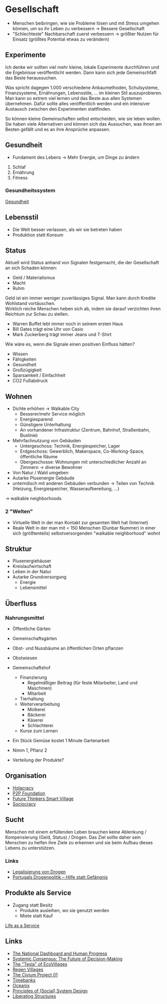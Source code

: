 # Gesellschaft

- Menschen beibringen, wie sie Probleme lösen und mit Stress umgehen können, um so ihr Leben zu verbessern
-> Bessere Gesellschaft
- "Schlechteste" Nachbarschaft zuerst verbessern
-> größter Nutzen für Einsatz (größtes Potential etwas zu verändern)

## Experimente

Ich denke wir sollten viel mehr kleine, lokale Experimente durchführen und die Ergebnisse veröffentlicht werden. Dann kann sich jede Gemeinschfaft das Beste heraussuchen. 

Was spricht dagegen 1.000 verschiedene Anbaumethoden, Schulsysteme, Finanzsysteme, Ernährungen, Lebensstile, ... im kleinen Stil auszuprobieren. Man kann so extrem viel lernen und das Beste aus allen Systemen übernehmen. Dafür sollte alles veröffentlich werden und ein intensiver Austausch zwischen den Experimenten stattfinden.

So können kleine Gemeinschaften selbst entscheiden, wie sie leben wollen. Sie haben viele Alternativen und können sich das Aussuchen, was ihnen am Besten gefällt und es an ihre Ansprüche anpassen.

## Gesundheit

- Fundament des Lebens
-> Mehr Energie, um Dinge zu ändern

1. Schlaf
2. Ernährung
3. Fitness

### Gesundheitssystem

[Gesundheit](../..//masterplan/gesundheit.md)

## Lebensstil

- Die Welt besser verlassen, als wir sie betreten haben
- Produktion statt Konsum

## Status

Aktuell wird Status anhand von Signalen festgemacht, die der Gesellschaft an sich Schaden können:

- Geld / Materialismus
- Macht
- Ruhm

Geld ist ein immer weniger zuverlässiges Signal. Man kann durch Kredite Wohlstand vortäuschen.  
Wirklich reiche Menschen heben sich ab, indem sie darauf verzichten ihren Reichtum zur Schau zu stellen.

- Warren Buffet lebt immer noch in seinem ersten Haus
- Bill Gates trägt eine Uhr von Casio
- Mark Zuckerberg trägt immer Jeans und T-Shirt 

Wie wäre es, wenn die Signale einen positiven Einfluss hätten?

- Wissen
- Fähigkeiten
- Gesundheit
- Großzügigkeit
- Sparsamkeit / Einfachheit
- CO2 Fußabdruck

## Wohnen

- Dichte erhöhen -> Walkable City
    + Besserer/mehr Service möglich
    + Energiesparend
    + Günstigere Unterhaltung
    + An vorhandener Infrastruktur (Zentrum, Bahnhof, Straßenbahn, Buslinie)
- Mehrfachnutzung von Gebäuden
    + Untergeschoss: Technik, Energiespeicher, Lager
    + Erdgeschoss: Gewerblich, Makerspace, Co-Working-Space, öffentliche Räume
    + Obergeschosse: Wohnungen mit unterschiedlicher Anzahl an Zimmern -> diverse Bewohner
- Von Natur / Wald umgeben
- Autarke Plusenergie Gebäude
- unterirdisch mit anderen Gebäuden verbunden -> Teilen von Technik (Heizung, Energiespeicher, Wasseraufbereitung, ...)

-> walkable neighborhoods

### 2 "Welten"   

- Virtuelle Welt in der man Kontakt zur gesamten Welt hat (Internet)
- Reale Welt in der man mit < 150 Menschen (Dunbar Nummer) in einer sich (größtenteils) selbstversorgenden "walkable neighborhood" wohnt

## Struktur

- Plusenergiehäuser
- Kreislaufwirtschaft
- Leben in der Natur
- Autarke Grundversorgung
    + Energie
    + Lebensmittel

## Überfluss

### Nahrungsmittel

- Öffentliche Gärten
- Gemeinschaftsgärten
- Obst- und Nussbäume an öffentlichen Orten pflanzen
- Obstwiesen
- Gemeinschaftshof
    + Finanzierung
        * Regelmäßiger Beitrag (für feste Mitarbeiter, Land und Maschinen)
        * Mitarbeit
    + Tierhaltung
    + Weiterverarbeitung
        * Molkerei
        * Bäckerei
        * Käserei
        * Schlachterei
    + Kurse zum Lernen

- Ein Stück Gemüse kostet 1 Minute Gartenarbeit
- Nimm 1, Pflanz 2
- Verteilung der Produkte?

## Organisation

- [Holacracy](https://www.holacracy.org/)
- [P2P Foundation](https://p2pfoundation.net/)
- [Future Thinkers Smart Village](https://futurethinkers.org/village/)
- [Sociocracy](https://en.wikipedia.org/wiki/Sociocracy)

## Sucht

Menschen mit einem erfüllenden Leben brauchen keine Ablenkung / Kompensierung (Geld, Status) / Drogen.
Das Ziel sollte daher sein Menschen zu helfen ihre Ziele zu erkennen und sie beim Aufbau dieses Lebens zu unterstützen.

### Links 

- [Legalisierung von Drogen](https://de.wikipedia.org/wiki/Legalisierung_von_Drogen)
- [Portugals Drogenpolitik – Hilfe statt Gefängnis](https://www.planet-wissen.de/kultur/suedeuropa/geschichte_portugals/portugal-drogenpolitik-100.html#Erfolg)

## Produkte als Service

- Zugang statt Besitz
    + Produkte ausleihen, wo sie genutzt werden
    + Miete statt Kauf

[Life as a Service](../../ideen/life-as-a-service.md)

## Links

- [The National Dashboard and Human Progress](https://max2c.com/national-dashboard-and-human-progress/)
- [Systemic Consensus: The Future of Decision-Making](https://www.danielaschwarz.at/systemic-consensus/)
- [The "Tesla" of EcoVillages](https://www.youtube.com/watch?v=kH_94v67upo)
- [Regen Villages](http://regenvillages.com/)
- [The Civium Project 01](https://www.youtube.com/watch?v=yXBAtdyBto0)
- [Timebanks](https://timebanks.org/)
- [Oceanix](https://oceanix.org/)
- [Principles of (Social) System Design](https://notebook.drmaciver.com/posts/2018-09-27-12:18.html)
- [Liberating Structures](http://www.liberatingstructures.com/ls-menu/)

